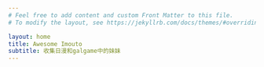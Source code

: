 ```yaml
---
# Feel free to add content and custom Front Matter to this file.
# To modify the layout, see https://jekyllrb.com/docs/themes/#overriding-theme-defaults

layout: home
title: Awesome Imouto
subtitle: 收集日漫和galgame中的妹妹
---
```

